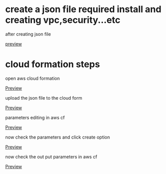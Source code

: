 # create a json file required install and creating vpc,security...etc

after creating json file 

[preview](./sir.json)

# cloud formation steps

open aws cloud formation

[Preview](./image/1.png)


upload the json file to the cloud form

[Preview](./image/upload.png)

parameters editing in aws cf

[Preview](./image/parameters.png)

now check the parameters and click create option

[Preview](./image/creating.png)


now check the out put parameters in aws cf

[Preview](./image/output.png)
